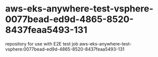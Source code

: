 # aws-eks-anywhere-test-vsphere-0077bead-ed9d-4865-8520-8437feaa5493-131
repository for use with E2E test job aws-eks-anywhere-test-vsphere:0077bead-ed9d-4865-8520-8437feaa5493-131
